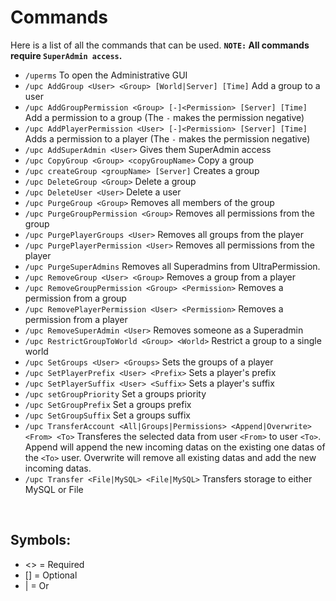 # Commands
Here is a list of all the commands that can be used.
**`NOTE:` All commands require `SuperAdmin access`.**
<br>

* `/uperms`
  To open the Administrative GUI
* `/upc AddGroup <User> <Group> [World|Server] [Time]`
  Add a group to a user
* `/upc AddGroupPermission <Group> [-]<Permission> [Server] [Time]`
  Add a permission to a group (The `-` makes the permission negative)
* `/upc AddPlayerPermission <User> [-]<Permission> [Server] [Time]`
  Adds a permission to a player (The `-` makes the permission negative)
* `/upc AddSuperAdmin <User>`
  Gives them SuperAdmin access
* `/upc CopyGroup <Group> <copyGroupName>`
  Copy a group
* `/upc createGroup <groupName> [Server]`
  Creates a group
* `/upc DeleteGroup <Group>`
  Delete a group
* `/upc DeleteUser <User>`
  Delete a user
* `/upc PurgeGroup <Group>`
  Removes all members of the group
* `/upc PurgeGroupPermission <Group>`
  Removes all permissions from the group
* `/upc PurgePlayerGroups <User>`
  Removes all groups from the player
* `/upc PurgePlayerPermission <User>`
  Removes all permissions from the player
* `/upc PurgeSuperAdmins`
  Removes all Superadmins from UltraPermission.
* `/upc RemoveGroup <User> <Group>`
  Removes a group from a player
* `/upc RemoveGroupPermission <Group> <Permission>`
  Removes a permission from a group
* `/upc RemovePlayerPermission <User> <Permission>`
  Removes a permission from a player
* `/upc RemoveSuperAdmin <User>`
  Removes someone as a Superadmin
* `/upc RestrictGroupToWorld <Group> <World>`
  Restrict a group to a single world
* `/upc SetGroups <User> <Groups>`
  Sets the groups of a player
* `/upc SetPlayerPrefix <User> <Prefix>`
  Sets a player's prefix
* `/upc SetPlayerSuffix <User> <Suffix>`
  Sets a player's suffix
* `/upc setGroupPriority`
  Set a groups priority
* `/upc SetGroupPrefix`
  Set a groups prefix
* `/upc SetGroupSuffix`
  Set a groups suffix
* `/upc TransferAccount <All|Groups|Permissions> <Append|Overwrite> <From> <To>`
  Transferes the selected data from user `<From>` to user `<To>`. Append will append the new incoming datas on the existing one datas of the `<To>` user. Overwrite will remove all existing datas and add the new incoming datas.
* `/upc Transfer <File|MySQL> <File|MySQL>`
  Transfers storage to either MySQL or File
<br>

## Symbols:
- <> = Required
- [] = Optional
- | = Or